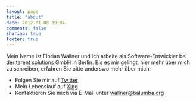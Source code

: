 ```yaml
---
layout: page
title: "about"
date: 2012-01-08 19:04
comments: false
sharing: true
footer: true
---
```


Mein Name ist Florian Wallner und ich arbeite als Software-Entwickler bei 
[der tarent solutions GmbH][1] in Berlin. Bis es mir gelingt, hier mehr über 
mich zu schreiben, erfahren Sie bitte anderswo mehr über mich:

* Folgen Sie mir auf [Twitter][2]
* Mein Lebenslauf auf [Xing][3]
* Kontaktieren Sie mich via E-Mail unter <wallner@balumba.org>

[1]: http://www.tarent.de
[2]: http://twitter.com/wallner
[3]: http://www.xing.com/profile/Florian_Wallner5
